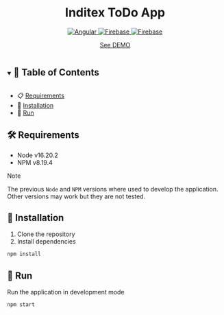 <h1 align="center">
  Inditex ToDo App
</h1>
<div align="center">
  <a href="https://angular.io/" target="_blank">
    <img src="https://img.shields.io/badge/Angular-%23c3002f?logo=angular" alt="Angular">
  </a>
  </a>
    <a href="https://firebase.google.com/" target="_blank">
    <img src="https://img.shields.io/badge/NgRx-4b334d?logo=ngrx" alt="Firebase">
  </a>
  </a>
    <a href="https://firebase.google.com/" target="_blank">
    <img src="https://img.shields.io/badge/Firebase-333333?logo=firebase" alt="Firebase">
  </a>

  <br>

[See DEMO](https://inditex-todos.web.app/ 'See demostration')

</div>

<details open="open">
<summary > <h2 style="display:inline-block">📖 Table of Contents</h2>  </summary>

- 📋 [Requirements](#requirements)
- 🔄 [Installation](#installation)
- 🚀 [Run](#run)

</details>

## <a name="requirements"></a> 🛠️ Requirements

- Node v16.20.2
- NPM v8.19.4

> [!NOTE]
> The previous `Node` and `NPM` versions where used to develop the application. Other versions may work but they are not tested.

## <a name="installation"></a> 🔄 Installation

1. Clone the repository
2. Install dependencies

```bash
npm install
```

## <a name="run"></a> 🚀 Run

Run the application in development mode

```bash
npm start
```

